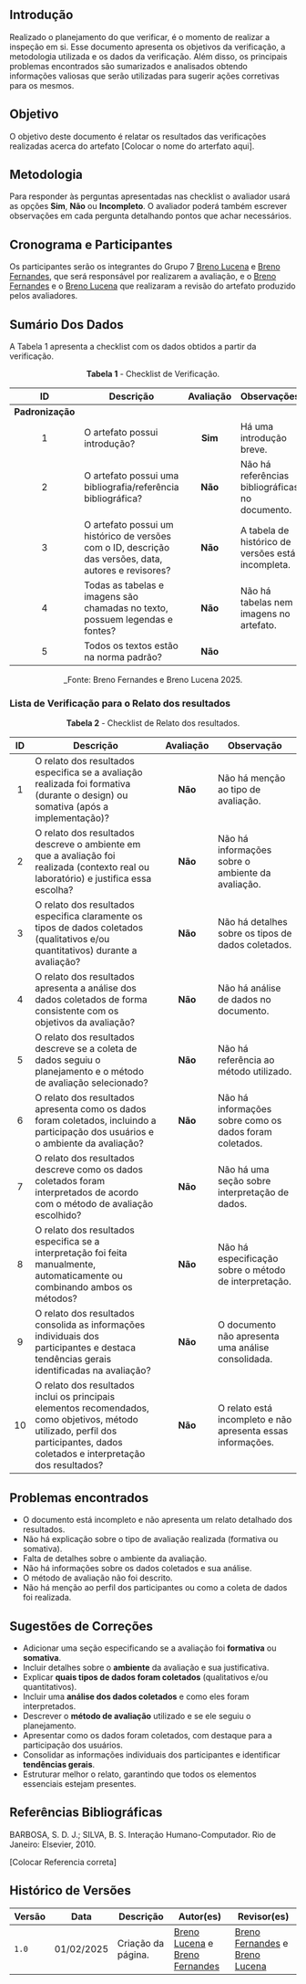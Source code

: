 ## Introdução

Realizado o planejamento do que verificar, é o momento de realizar a inspeção em si. Esse documento apresenta os objetivos da verificação, a metodologia utilizada e os dados da verificação. Além disso, os principais problemas encontrados são sumarizados e analisados obtendo informações valiosas que serão utilizadas para sugerir ações corretivas para os mesmos.

## Objetivo

O objetivo deste documento é relatar os resultados das verificações realizadas acerca do artefato [Colocar o nome do arterfato aqui].

## Metodologia

 Para responder às perguntas apresentadas nas checklist o avaliador usará as opções **Sim**, **Não** ou **Incompleto**. O avaliador poderá também escrever observações em cada pergunta detalhando pontos que achar necessários.

## Cronograma e Participantes

Os participantes serão os integrantes do Grupo 7 [Breno Lucena](https://github.com/BrenoLUCO) e [Breno Fernandes](https://github.com/Brenofrds), que será responsável por realizarem a avaliação, e o [Breno Fernandes](https://github.com/Brenofrds) e o [Breno Lucena](https://github.com/BrenoLUCO) que realizaram a revisão do artefato produzido pelos avaliadores.

## Sumário Dos Dados

A Tabela 1 apresenta a checklist com os dados obtidos a partir da verificação.

<center>

**Tabela 1** - Checklist de Verificação.

|   ID   | Descrição                                                                                     | Avaliação  | Observações          |
|:------:|-----------------------------------------------------------------------------------------------|:----------:|-----------------------|
| **Padronização** |                                                                                     |            |                       |
|   1    | O artefato possui introdução?                                                                 |     **Sim**      | Há uma introdução breve. |
|   2    | O artefato possui uma bibliografia/referência bibliográfica?                                  |     **Não**      | Não há referências bibliográficas no documento. |
|   3    | O artefato possui um histórico de versões com o ID, descrição das versões, data, autores e revisores? |     **Não**      | A tabela de histórico de versões está incompleta. |
|   4    | Todas as tabelas e imagens são chamadas no texto, possuem legendas e fontes?                  |     **Não**      | Não há tabelas nem imagens no artefato. |
|   5    | Todos os textos estão na norma padrão?  |     **Não**      |  |

_Fonte: Breno Fernandes e Breno Lucena 2025.

</center>

### Lista de Verificação para o Relato dos resultados

<center>

**Tabela 2** - Checklist de Relato dos resultados.

| ID  | Descrição                                                                                              | Avaliação | Observação |
|:---:|--------------------------------------------------------------------------------------------------------|:---------:|------------|
|  1  | O relato dos resultados especifica se a avaliação realizada foi formativa (durante o design) ou somativa (após a implementação)? | **Não** | Não há menção ao tipo de avaliação. |
|  2  | O relato dos resultados descreve o ambiente em que a avaliação foi realizada (contexto real ou laboratório) e justifica essa escolha? | **Não** | Não há informações sobre o ambiente da avaliação. |
|  3  | O relato dos resultados especifica claramente os tipos de dados coletados (qualitativos e/ou quantitativos) durante a avaliação? | **Não** | Não há detalhes sobre os tipos de dados coletados. |
|  4  | O relato dos resultados apresenta a análise dos dados coletados de forma consistente com os objetivos da avaliação? | **Não** | Não há análise de dados no documento. |
|  5  | O relato dos resultados descreve se a coleta de dados seguiu o planejamento e o método de avaliação selecionado? | **Não** | Não há referência ao método utilizado. |
|  6  | O relato dos resultados apresenta como os dados foram coletados, incluindo a participação dos usuários e o ambiente da avaliação? | **Não** | Não há informações sobre como os dados foram coletados. |
|  7  | O relato dos resultados descreve como os dados coletados foram interpretados de acordo com o método de avaliação escolhido? | **Não** | Não há uma seção sobre interpretação de dados. |
|  8  | O relato dos resultados especifica se a interpretação foi feita manualmente, automaticamente ou combinando ambos os métodos? | **Não** | Não há especificação sobre o método de interpretação. |
|  9  | O relato dos resultados consolida as informações individuais dos participantes e destaca tendências gerais identificadas na avaliação? | **Não** | O documento não apresenta uma análise consolidada. |
| 10  | O relato dos resultados inclui os principais elementos recomendados, como objetivos, método utilizado, perfil dos participantes, dados coletados e interpretação dos resultados? | **Não** | O relato está incompleto e não apresenta essas informações. |


</center>

## Problemas encontrados

- O documento está incompleto e não apresenta um relato detalhado dos resultados.
- Não há explicação sobre o tipo de avaliação realizada (formativa ou somativa).
- Falta de detalhes sobre o ambiente da avaliação.
- Não há informações sobre os dados coletados e sua análise.
- O método de avaliação não foi descrito.
- Não há menção ao perfil dos participantes ou como a coleta de dados foi realizada.



## Sugestões de Correções

- Adicionar uma seção especificando se a avaliação foi **formativa** ou **somativa**.
- Incluir detalhes sobre o **ambiente** da avaliação e sua justificativa.
- Explicar **quais tipos de dados foram coletados** (qualitativos e/ou quantitativos).
- Incluir uma **análise dos dados coletados** e como eles foram interpretados.
- Descrever o **método de avaliação** utilizado e se ele seguiu o planejamento.
- Apresentar como os dados foram coletados, com destaque para a participação dos usuários.
- Consolidar as informações individuais dos participantes e identificar **tendências gerais**.
- Estruturar melhor o relato, garantindo que todos os elementos essenciais estejam presentes.


## Referências Bibliográficas

BARBOSA, S. D. J.; SILVA, B. S. Interação Humano-Computador. Rio de Janeiro: Elsevier, 2010.

[Colocar Referencia correta]


## Histórico de Versões

| Versão | Data       | Descrição              | Autor(es)                                        | Revisor(es)                                    |
| ------ | ---------- | ---------------------- | ------------------------------------------------ | ---------------------------------------------- |
| `1.0`  | 01/02/2025 | Criação da página.     | [Breno Lucena](https://github.com/BrenoLUCO) e [Breno Fernandes](https://github.com/Brenofrds)     | [Breno Fernandes](https://github.com/Brenofrds) e [Breno Lucena](https://github.com/BrenoLUCO)|